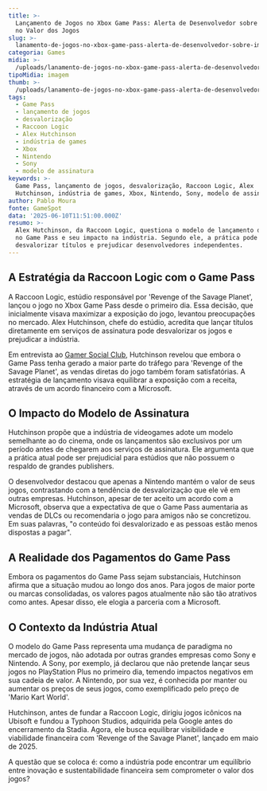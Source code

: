 ```yaml
---
title: >-
  Lançamento de Jogos no Xbox Game Pass: Alerta de Desenvolvedor sobre Impacto
  no Valor dos Jogos
slug: >-
  lanamento-de-jogos-no-xbox-game-pass-alerta-de-desenvolvedor-sobre-impacto-no-valor-dos-jogos
categoria: Games
midia: >-
  /uploads/lanamento-de-jogos-no-xbox-game-pass-alerta-de-desenvolvedor-sobre-impacto-no-valor-dos-jogos-thumb.png
tipoMidia: imagem
thumb: >-
  /uploads/lanamento-de-jogos-no-xbox-game-pass-alerta-de-desenvolvedor-sobre-impacto-no-valor-dos-jogos-thumb.png
tags:
  - Game Pass
  - lançamento de jogos
  - desvalorização
  - Raccoon Logic
  - Alex Hutchinson
  - indústria de games
  - Xbox
  - Nintendo
  - Sony
  - modelo de assinatura
keywords: >-
  Game Pass, lançamento de jogos, desvalorização, Raccoon Logic, Alex
  Hutchinson, indústria de games, Xbox, Nintendo, Sony, modelo de assinatura
author: Pablo Moura
fonte: GameSpot
data: '2025-06-10T11:51:00.000Z'
resumo: >-
  Alex Hutchinson, da Raccoon Logic, questiona o modelo de lançamento de jogos
  no Game Pass e seu impacto na indústria. Segundo ele, a prática pode
  desvalorizar títulos e prejudicar desenvolvedores independentes.
---
```


## A Estratégia da Raccoon Logic com o Game Pass

A Raccoon Logic, estúdio responsável por 'Revenge of the Savage Planet', lançou o jogo no Xbox Game Pass desde o primeiro dia. Essa decisão, que inicialmente visava maximizar a exposição do jogo, levantou preocupações no mercado. Alex Hutchinson, chefe do estúdio, acredita que lançar títulos diretamente em serviços de assinatura pode desvalorizar os jogos e prejudicar a indústria.

Em entrevista ao [Gamer Social Club](https://gamersocialclub.ca/2025/06/09/revenge-of-the-savage-planet-creative-director-alex-hutchinson-talks-success-game-pass-the-future/), Hutchinson revelou que embora o Game Pass tenha gerado a maior parte do tráfego para 'Revenge of the Savage Planet', as vendas diretas do jogo também foram satisfatórias. A estratégia de lançamento visava equilibrar a exposição com a receita, através de um acordo financeiro com a Microsoft.

## O Impacto do Modelo de Assinatura

Hutchinson propõe que a indústria de videogames adote um modelo semelhante ao do cinema, onde os lançamentos são exclusivos por um período antes de chegarem aos serviços de assinatura. Ele argumenta que a prática atual pode ser prejudicial para estúdios que não possuem o respaldo de grandes publishers.

O desenvolvedor destacou que apenas a Nintendo mantém o valor de seus jogos, contrastando com a tendência de desvalorização que ele vê em outras empresas. Hutchinson, apesar de ter aceito um acordo com a Microsoft, observa que a expectativa de que o Game Pass aumentaria as vendas de DLCs ou recomendaria o jogo para amigos não se concretizou. Em suas palavras, "o conteúdo foi desvalorizado e as pessoas estão menos dispostas a pagar".

## A Realidade dos Pagamentos do Game Pass

Embora os pagamentos do Game Pass sejam substanciais, Hutchinson afirma que a situação mudou ao longo dos anos. Para jogos de maior porte ou marcas consolidadas, os valores pagos atualmente não são tão atrativos como antes. Apesar disso, ele elogia a parceria com a Microsoft.

## O Contexto da Indústria Atual

O modelo do Game Pass representa uma mudança de paradigma no mercado de jogos, não adotada por outras grandes empresas como Sony e Nintendo. A Sony, por exemplo, já declarou que não pretende lançar seus jogos no PlayStation Plus no primeiro dia, temendo impactos negativos em sua cadeia de valor. A Nintendo, por sua vez, é conhecida por manter ou aumentar os preços de seus jogos, como exemplificado pelo preço de 'Mario Kart World'.

Hutchinson, antes de fundar a Raccoon Logic, dirigiu jogos icônicos na Ubisoft e fundou a Typhoon Studios, adquirida pela Google antes do encerramento da Stadia. Agora, ele busca equilibrar visibilidade e viabilidade financeira com 'Revenge of the Savage Planet', lançado em maio de 2025.

A questão que se coloca é: como a indústria pode encontrar um equilíbrio entre inovação e sustentabilidade financeira sem comprometer o valor dos jogos?

